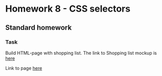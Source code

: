 # Homework 8 - CSS selectors

## Standard homework
### Task 
Build HTML-page with shopping list. The link to Shopping list mockup is [here](https://www.figma.com/file/mcLMf5qIXLwyzmTEoEiFK1/CSS-Dinner-shoping-list?node-id=0%3A1)

Link to page [here](https://ruslana-p.github.io/Beetroot_Academy_Homeworks/Homework-8_CSS-selectors/index.html)